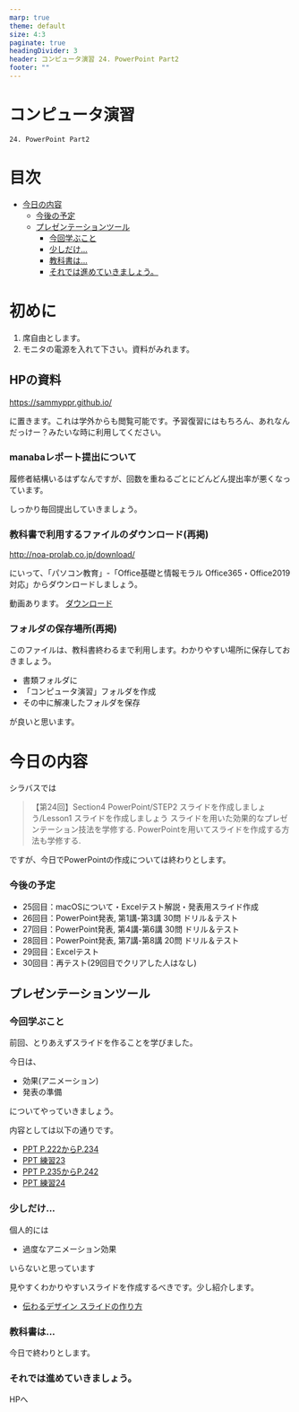 ```yaml
---
marp: true
theme: default
size: 4:3
paginate: true
headingDivider: 3
header: コンピュータ演習 24. PowerPoint Part2
footer: ""
---
```


<!--
YouTube 
2020
https://www.youtube.com/playlist?list=PL_g66qvNMUfSeBQvg6IsVBnvMzEvG3hPu
2021
https://www.youtube.com/playlist?list=PL_g66qvNMUfTi41G75an3JwffeJMeVcV3
-->

# コンピュータ演習 <!-- omit in toc --> 

    24. PowerPoint Part2

# 目次<!-- omit in toc -->
- [今日の内容](#今日の内容)
    - [今後の予定](#今後の予定)
  - [プレゼンテーションツール](#プレゼンテーションツール)
    - [今回学ぶこと](#今回学ぶこと)
    - [少しだけ...](#少しだけ)
    - [教科書は...](#教科書は)
    - [それでは進めていきましょう。](#それでは進めていきましょう)

# 初めに<!-- omit in toc -->

1. 席自由とします。
2. モニタの電源を入れて下さい。資料がみれます。

## HPの資料<!-- omit in toc -->

https://sammyppr.github.io/

に置きます。これは学外からも閲覧可能です。予習復習にはもちろん、あれなんだっけー？みたいな時に利用してください。

### manabaレポート提出について<!-- omit in toc -->
履修者結構いるはずなんですが、回数を重ねるごとにどんどん提出率が悪くなっています。

しっかり毎回提出していきましょう。

### 教科書で利用するファイルのダウンロード(再掲)<!-- omit in toc -->
http://noa-prolab.co.jp/download/

にいって、「パソコン教育」-「Office基礎と情報モラル Office365・Office2019対応」からダウンロードしましょう。

動画あります。
[ダウンロード](https://www.youtube.com/watch?v=4OK8d9HC_ww)

### フォルダの保存場所(再掲)<!-- omit in toc -->
このファイルは、教科書終わるまで利用します。わかりやすい場所に保存しておきましょう。

- 書類フォルダに
- 「コンピュータ演習」フォルダを作成
- その中に解凍したフォルダを保存

が良いと思います。

# 今日の内容
シラバスでは

> 【第24回】Section4 PowerPoint/STEP2 スライドを作成しましょう/Lesson1 スライドを作成しましょう
> スライドを用いた効果的なプレゼンテーション技法を学修する.
> PowerPointを用いてスライドを作成する方法も学修する.


ですが、今日でPowerPointの作成については終わりとします。

### 今後の予定
- 25回目：macOSについて・Excelテスト解説・発表用スライド作成
- 26回目：PowerPoint発表, 第1講-第3講 30問 ドリル＆テスト
- 27回目：PowerPoint発表, 第4講-第6講 30問 ドリル＆テスト
- 28回目：PowerPoint発表, 第7講-第8講 20問 ドリル＆テスト
- 29回目：Excelテスト
- 30回目：再テスト(29回目でクリアした人はなし)



## プレゼンテーションツール

### 今回学ぶこと
前回、とりあえずスライドを作ることを学びました。

今日は、
- 効果(アニメーション)
- 発表の準備

についてやっていきましょう。

内容としては以下の通りです。
- [PPT P.222からP.234](https://www.youtube.com/watch?v=Xv2QZpYxeL0)
- [PPT 練習23](https://www.youtube.com/watch?v=7fx8mavmOY0)
- [PPT P.235からP.242](https://www.youtube.com/watch?v=jBlk-BjS2L4)
- [PPT 練習24](https://www.youtube.com/watch?v=uE64VvP-Swc)

### 少しだけ...
個人的には
- 過度なアニメーション効果

いらないと思っています

見やすくわかりやすいスライドを作成するべきです。少し紹介します。

- [伝わるデザイン スライドの作り方](https://student.tsutawarudesign.com/powerpoint_slide/)

### 教科書は...
今日で終わりとします。


### それでは進めていきましょう。

HPへ
















